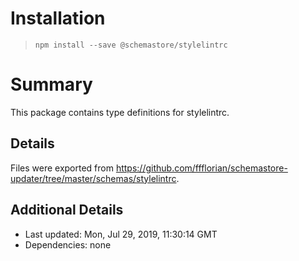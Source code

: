 # Installation
> `npm install --save @schemastore/stylelintrc`

# Summary
This package contains type definitions for stylelintrc.

## Details
Files were exported from https://github.com/ffflorian/schemastore-updater/tree/master/schemas/stylelintrc.

## Additional Details
* Last updated: Mon, Jul 29, 2019, 11:30:14 GMT
* Dependencies: none
